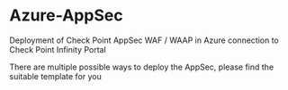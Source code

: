 # Azure-AppSec
Deployment of Check Point AppSec WAF / WAAP in Azure connection to Check Point Infinity Portal

There are multiple possible ways to deploy the AppSec, please find the suitable template for you



